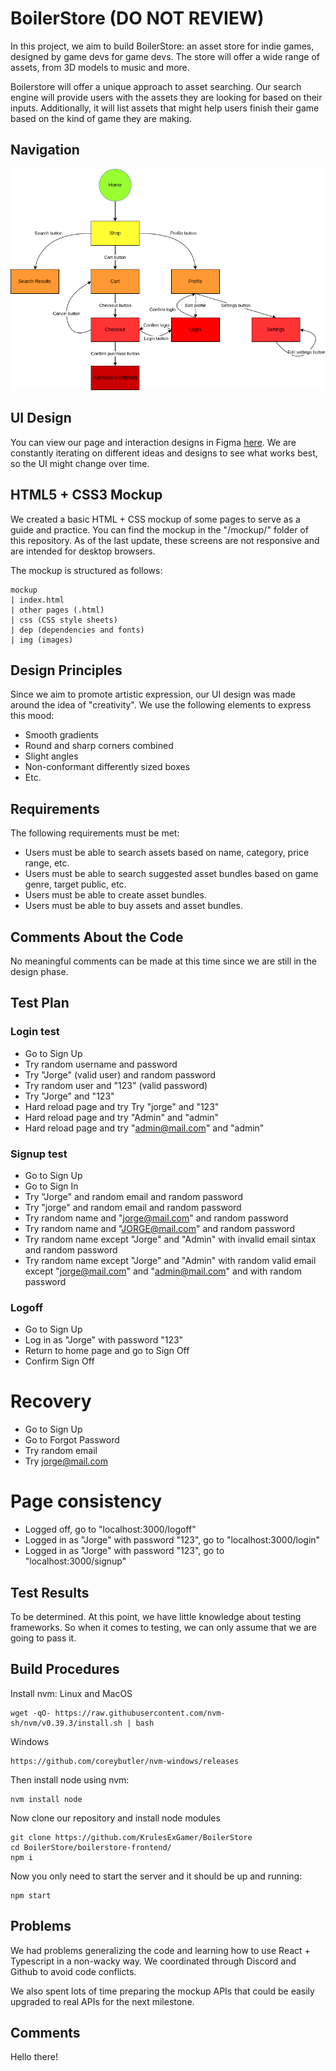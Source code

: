 # BoilerStore (DO NOT REVIEW)

In this project, we aim to build BoilerStore: an asset store for indie games, designed by game devs for game devs. The store will offer a wide range of assets, from 3D models to music and more.

Boilerstore will offer a unique approach to asset searching. Our search engine will provide users with the assets they are looking for based on their inputs. Additionally, it will list assets that might help users finish their game based on the kind of game they are making.

## Navigation
![navigation diagram](navigation/navigation_diagram.png)

## UI Design
You can view our page and interaction designs in Figma [here](https://www.figma.com/file/0VzORJzqKJ0QuVIZ8dZElY/Web?type=design&node-id=0%3A1&t=3D4Uz93yfZ2p1mte-1). We are constantly iterating on different ideas and designs to see what works best, so the UI might change over time.

## HTML5 + CSS3 Mockup
We created a basic HTML + CSS mockup of some pages to serve as a guide and practice. You can find the mockup in the "/mockup/" folder of this repository. As of the last update, these screens are not responsive and are intended for desktop browsers.

The mockup is structured as follows:

    mockup
    | index.html
    | other pages (.html)
    | css (CSS style sheets)
    | dep (dependencies and fonts)
    | img (images)

## Design Principles
Since we aim to promote artistic expression, our UI design was made around the idea of "creativity". We use the following elements to express this mood:

- Smooth gradients
- Round and sharp corners combined
- Slight angles
- Non-conformant differently sized boxes
- Etc.

## Requirements
The following requirements must be met:

- Users must be able to search assets based on name, category, price range, etc.
- Users must be able to search suggested asset bundles based on game genre, target public, etc.
- Users must be able to create asset bundles.
- Users must be able to buy assets and asset bundles.

## Comments About the Code
No meaningful comments can be made at this time since we are still in the design phase.

## Test Plan
### Login test
- Go to Sign Up
- Try random username and password
- Try "Jorge" (valid user) and random password
- Try random user and "123" (valid password)
- Try "Jorge" and "123"
- Hard reload page and try Try "jorge" and "123"
- Hard reload page and try "Admin" and "admin"
- Hard reload page and try "admin@mail.com" and "admin"

### Signup test
- Go to Sign Up
- Go to Sign In
- Try "Jorge" and random email and random password
- Try "jorge" and random email and random password
- Try random name and "jorge@mail.com" and random password
- Try random name and "JORGE@mail.com" and random password
- Try random name except "Jorge" and "Admin" with invalid email sintax and random password
- Try random name except "Jorge" and "Admin" with random valid email except "jorge@mail.com" and "admin@mail.com" and with random password

### Logoff 
- Go to Sign Up
- Log in as "Jorge" with password "123"
- Return to home page and go to Sign Off
- Confirm Sign Off

# Recovery
- Go to Sign Up
- Go to Forgot Password
- Try random email
- Try jorge@mail.com

# Page consistency
- Logged off, go to "localhost:3000/logoff"
- Logged in as "Jorge" with password "123", go to "localhost:3000/login"
- Logged in as "Jorge" with password "123", go to "localhost:3000/signup"

## Test Results
To be determined. At this point, we have little knowledge about testing frameworks. So when it comes to testing, we can only assume that we are going to pass it.

## Build Procedures
Install nvm:
Linux and MacOS
```
wget -qO- https://raw.githubusercontent.com/nvm-sh/nvm/v0.39.3/install.sh | bash
```
Windows
```
https://github.com/coreybutler/nvm-windows/releases
```

Then install node using nvm:
```
nvm install node
```

Now clone our repository and install node modules
```
git clone https://github.com/KrulesExGamer/BoilerStore
cd BoilerStore/boilerstore-frontend/
npm i
```

Now you only need to start the server and it should be up and running:
```
npm start
```

## Problems
We had problems generalizing the code and learning how to use React + Typescript in a non-wacky way. We coordinated through Discord and Github to avoid code conflicts.

We also spent lots of time preparing the mockup APIs that could be easily upgraded to real APIs for the next milestone.

## Comments
Hello there!
